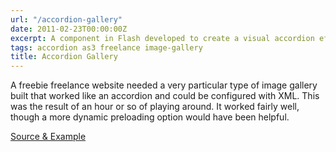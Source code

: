 ```yaml
---
url: "/accordion-gallery"
date: 2011-02-23T00:00:00Z
excerpt: A component in Flash developed to create a visual accordion effect for images.
tags: accordion as3 freelance image-gallery
title: Accordion Gallery
---
```


<amp-img width="600" height="222" layout="responsive" src="//labs.tomasino.org/assets/images/accgallery.jpg" alt="Accordion Gallery"></amp-img>

A freebie freelance website needed a very particular type of image
gallery built that worked like an accordion and could be configured with
XML. This was the result of an hour or so of playing around. It worked
fairly well, though a more dynamic preloading option would have been
helpful.

[Source & Example][]

  [Source & Example]: //github.com/jamestomasino/accgallery/
    "Source & Example"
